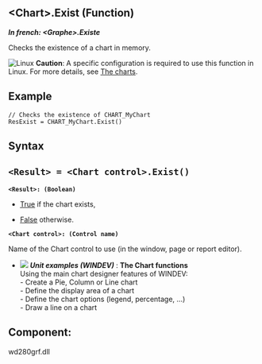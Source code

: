 


## &lt;Chart&gt;.Exist (Function)

***In french: &lt;Graphe&gt;.Existe***



<a name="XUse"></a>
<a name="Use"></a>
<a name="description"></a>
Checks the existence of a chart in memory. 



![Linux](https://doc.pcsoft.fr/ext/images/us/LX.png) **Caution**: A specific configuration is required to use this function in Linux. For more details, see [The charts](../WDChamp/3042060.md). 
<a name="Example1"></a>
<a name="sample_code"></a>

## Example


```wl
// Checks the existence of CHART_MyChart
ResExist = CHART_MyChart.Exist()
```

<a name="XSYNTAX"></a>
<a name="SYNTAX1"></a>

## Syntax

`<Result> = <Chart control>.Exist()`
---

**`<Result>: (Boolean)`**



- <u><u><u><u>True</u></u></u></u> if the chart exists, 

- <u><u><u><u>False</u></u></u></u> otherwise.




**`<Chart control>: (Control name)`**

Name of the Chart control to use (in the window, page or report editor).




- ![](https://doc.pcsoft.fr/en-US/images/image.awp?langid=3&name=TheChartfunctions.gif) ***Unit examples (WINDEV)*** : **The Chart functions** <br>Using the main chart designer features of WINDEV:<br>- Create a Pie, Column or Line chart<br>- Define the display area of a chart<br>- Define the chart options (legend, percentage, ...)<br>- Draw a line on a chart

<a name="XComponent"></a>

## Component:
wd280grf.dll
